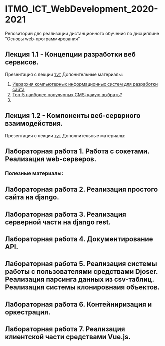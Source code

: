 # ITMO_ICT_WebDevelopment_2020-2021
Репозиторий для реализации дистанционного обучения по дисциплине "Основы web-программирования"

## Лекция 1.1 - Концепции разработки веб сервисов.
Презентация с лекции [тут](https://drive.google.com/file/d/1uZMyzGn_42krfuEdR-pLmcrb2LGqYNmx/view?usp=sharing)
Допонительные материалы:
1. [Иерархия компьютерных информационных систем для разработки сайта](https://habr.com/ru/post/513486/)
2. [Топ-5 наиболее популярных CMS: какую выбрать?](https://habr.com/ru/post/151879/)
3. []()

## Лекция 1.2 - Компоненты веб-серврного взаимодействия.
Презентация с лекции [тут](https://drive.google.com/file/d/1Jp_7c5GcK8TeLii2yEDuSmjLyXIlGQs1/view?usp=sharing)
Дополнительные материалы:

## Лабораторная работа 1. Работа с сокетами. Реализация web-серверов.
### Полезные материалы:

## Лабораторная работа 2. Реализация простого сайта на django.

## Лабораторная работа 3. Реализация серверной части на django rest.

## Лабораторная работа 4. Документирование API.

## Лабораторная работа 5. Реализация системы работы с пользователями средствами Djoser. Реализация парсинга данных из csv-таблиц. Реализация системы клонировнаия объектов.

## Лабораторная работа 6. Контейниризация и оркестрация.

## Лабораторная работа 7. Реализация клиентской части средствами Vue.js.
